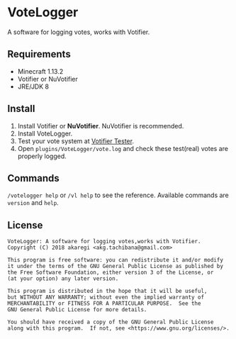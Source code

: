# VoteLogger

A software for logging votes, works with Votifier.

## Requirements

* Minecraft 1.13.2
* Votifier or NuVotifier
* JRE/JDK 8

## Install

1. Install Votifier or **NuVotifier**. NuVotifier is recommended.
1. Install VoteLogger.
1. Test your vote system at [Votifier Tester](https://mctools.org/votifier-tester).
1. Open `plugins/VoteLogger/vote.log` and check these test(real) votes are properly logged.

## Commands

`/votelogger help` or `/vl help` to see the reference. Available commands are `version` and `help`.

## License

```text
VoteLogger: A software for logging votes,works with Votifier.
Copyright (C) 2018 akaregi <akg.tachibana@gmail.com>

This program is free software: you can redistribute it and/or modify
it under the terms of the GNU General Public License as published by
the Free Software Foundation, either version 3 of the License, or
(at your option) any later version.

This program is distributed in the hope that it will be useful,
but WITHOUT ANY WARRANTY; without even the implied warranty of
MERCHANTABILITY or FITNESS FOR A PARTICULAR PURPOSE.  See the
GNU General Public License for more details.

You should have received a copy of the GNU General Public License
along with this program.  If not, see <https://www.gnu.org/licenses/>.
 ```
